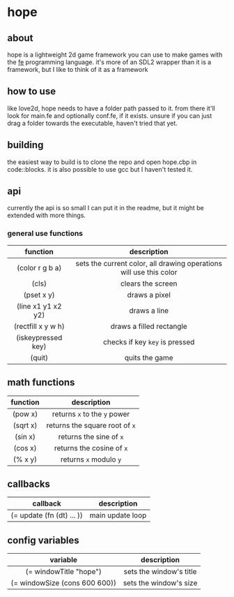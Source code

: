 # hope

## about
hope is a lightweight 2d game framework you can use to make games with the [fe](https://github.com/rxi/fe) programming language.
it's more of an SDL2 wrapper than it is a framework, but I like to think of it as a framework

## how to use
like love2d, hope needs to have a folder path passed to it. from there it'll look for main.fe and optionally conf.fe, if it exists.
unsure if you can just drag a folder towards the executable, haven't tried that yet.

## building
the easiest way to build is to clone the repo and open hope.cbp in code::blocks.
it is also possible to use gcc but I haven't tested it.

## api

currently the api is so small I can put it in the readme, but it might be extended with more things.

### general use functions

| function | description |
| :-: | :-: |
| (color r g b a) | sets the current color, all drawing operations will use this color |
| (cls) | clears the screen |
| (pset x y) | draws a pixel |
| (line x1 y1 x2 y2) | draws a line |
| (rectfill x y w h) | draws a filled rectangle |
| (iskeypressed key) | checks if key `key` is pressed |
| (quit) | quits the game |

## math functions

| function | description |
| :-: | :-: |
| (pow x) | returns `x` to the `y` power |
| (sqrt x) | returns the square root of `x` |
| (sin x) | returns the sine of `x` |
| (cos x) | returns the cosine of `x` |
| (% x y) | returns `x` modulo `y` |

## callbacks

| callback | description |
| :-: | :-: |
| (= update (fn (dt) ... )) | main update loop |

## config variables

| variable | description |
| :-: | :-: |
| (= windowTitle "hope") | sets the window's title |
| (= windowSize (cons 600 600)) | sets the window's size |
